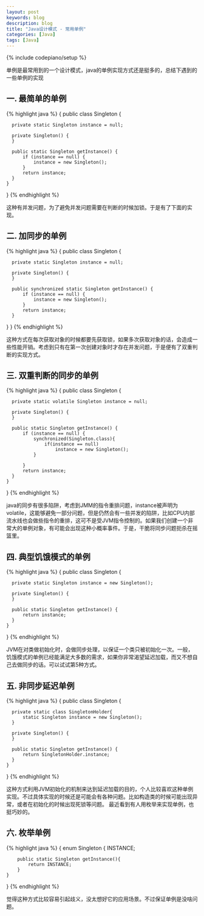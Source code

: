 ```yaml
---
layout: post
keywords: blog
description: blog
title: "Java设计模式 - 常用单例"
categories: [Java]
tags: [Java]
---
```

{% include codepiano/setup %}


单例是最常用到的一个设计模式，java的单例实现方式还是挺多的，总结下遇到的一些单例的实现

## 一. 最简单的单例

{% highlight java %}
{
    public class Singleton {

      private static Singleton instance = null;
  
      private Singleton() {
      }
  
      public static Singleton getInstance() {
          if (instance == null) {
              instance = new Singleton();
          }
          return instance;
      }
    }
}
{% endhighlight %}

这种有并发问题，为了避免并发问题需要在判断的时候加锁。于是有了下面的实现。

## 二. 加同步的单例

{% highlight java %}
{
    public class Singleton {

      private static Singleton instance = null;
  
      private Singleton() {
      }
  
      public synchronized static Singleton getInstance() {
          if (instance == null) {
              instance = new Singleton();
          }
          return instance;
      }
  }
}
{% endhighlight %}

这种方式在每次获取对象的时候都要先获取锁，如果多次获取对象的话，会造成一些性能开销。考虑到只有在第一次创建对象时才存在并发问题，于是便有了双重判断的实现方式。

## 三. 双重判断的同步的单例

{% highlight java %}
{
    public class Singleton {

      private static volatile Singleton instance = null;

      private Singleton() {
      }

      public static Singleton getInstance() {
          if (instance == null) {
              synchronized(Singleton.class){
                  if(instance == null)
                      instance = new Singleton();
              }

          }
          return instance;
      }
    }
}
{% endhighlight %}

java的同步有很多陷阱，考虑到JMM的指令重排问题，instance被声明为volatile，这能够避免一部分问题，但是仍然会有一些并发的陷阱，比如CPU内部流水线也会做些指令的重排，这可不是受JVM指令控制的。如果我们创建一个非常大的单例对象，有可能会出现这种小概率事件。于是，干脆将同步问题扼杀在摇篮里。

## 四. 典型饥饿模式的单例

{% highlight java %}
{
    public class Singleton {

      private static Singleton instance = new Singleton();

      private Singleton() {
      }

      public static Singleton getInstance() {
          return instance;
      }
    }
}
{% endhighlight %}

JVM在对类做初始化时，会做同步处理，以保证一个类只被初始化一次。一般，饥饿模式的单例已经能满足大多数的需求，如果你非常渴望延迟加载，而又不想自己去做同步的话。可以试试第5种方式。

## 五. 非同步延迟单例

{% highlight java %}
{
    public class Singleton {

      private static class SingletonHolder{
          static Singleton instance = new Singleton();
      }

      private Singleton() {
      }

      public static Singleton getInstance() {
          return SingletonHolder.instance;
      }
    }

}
{% endhighlight %}

这种方式利用JVM初始化的机制来达到延迟加载的目的，个人比较喜欢这种单例实现。不过具体实现的时候还是可能会有各种问题。比如构造类的时候可能出现异常，或者在初始化的时候出现死锁等问题。 最近看到有人用枚举来实现单例，也挺巧妙的。

## 六. 枚举单例

{% highlight java %}
{
    enum Singleton {
        INSTANCE;

        public static Singleton getInstance(){
            return INSTANCE;
        }
    }

}
{% endhighlight %}

觉得这种方式比较容易引起歧义，没太想好它的应用场景。不过保证单例是没啥问题。


























